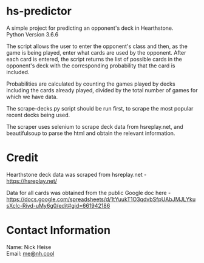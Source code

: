# hs-predictor
A simple project for predicting an opponent's deck in Hearthstone.  
Python Version 3.6.6

<p>The script allows the user to enter the opponent's class and then, as the game is being played, enter what cards are used by the opponent. After each card is entered, the script returns the list of possible cards in the opponent's deck with the corresponding probability that the card is included.</p>
<p>Probabilities are calculated by counting the games played by decks including the cards already played, divided by the total number of games for which we have data.</p>


<p>The scrape-decks.py script should be run first, to scrape the most popular recent decks being used.</p> 
</p>The scraper uses selenium to scrape deck data from hsreplay.net, and beautifulsoup to parse the html and obtain the relevant information.</p>


# Credit
Hearthstone deck data was scraped from hsreplay.net -  
https://hsreplay.net/  

Data for all cards was obtained from the public Google doc here -  
https://docs.google.com/spreadsheets/d/1tYuukT1O3qdvbSfpUAbJMJLYkusXclc-Rivd-uMy6g0/edit#gid=661942186  

# Contact Information  
Name: Nick Heise  
Email: me@nh.cool   
